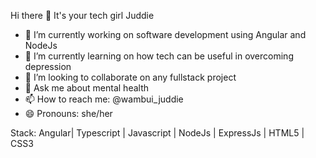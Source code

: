  Hi there 👋
 It's your tech girl Juddie


- 🔭 I’m currently working on software development using Angular and NodeJs
- 🌱 I’m currently learning on how tech can be useful in overcoming depression
- 👯 I’m looking to collaborate on any fullstack project
- 💬 Ask me about mental health
- 📫 How to reach me: @wambui_juddie
- 😄 Pronouns: she/her


Stack: Angular| Typescript | Javascript | NodeJs | ExpressJs | HTML5 | CSS3


